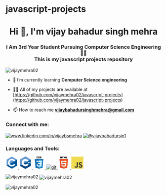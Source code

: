 # javascript-projects
 
<h1 align="center">Hi 👋, I'm vijay bahadur singh mehra</h1>
<h3 align="center">I Am 3rd Year Student Pursuing Computer Science Engineering👩‍💻<br>This is my javascript projects repository</h3>

<p align="left"> <img src="https://komarev.com/ghpvc/?username=vijaymehra02&label=Profile%20views&color=0e75b6&style=flat" alt="vijaymehra02" /> </p>

- 🌱 I’m currently learning **Computer Science engineering**

- 👨‍💻 All of my projects are available at [https://github.com/vijaymehra02/javascript-projects](https://github.com/vijaymehra02/javascript-projects)

- 📫 How to reach me **vijaybahadursinghmehra@gmail.com**

<h3 align="left">Connect with me:</h3>
<p align="left">
<a href="www.linkedin.com/in/vijaybsmehra" target="blank"><img align="center" src="https://raw.githubusercontent.com/rahuldkjain/github-profile-readme-generator/master/src/images/icons/Social/linked-in-alt.svg" alt="www.linkedin.com/in/vijaybsmehra" height="30" width="40" /></a>
<a href="https://www.hackerearth.com/@vijaybahadursin1" target="blank"><img align="center" src="https://raw.githubusercontent.com/rahuldkjain/github-profile-readme-generator/master/src/images/icons/Social/hackerearth.svg" alt="@vijaybahadursin1" height="30" width="40" /></a>
</p>

<h3 align="left">Languages and Tools:</h3>
<p align="left"> <a href="https://www.cprogramming.com/" target="_blank" rel="noreferrer"> <img src="https://raw.githubusercontent.com/devicons/devicon/master/icons/c/c-original.svg" alt="c" width="40" height="40"/> </a> <a href="https://www.w3schools.com/cpp/" target="_blank" rel="noreferrer"> <img src="https://raw.githubusercontent.com/devicons/devicon/master/icons/cplusplus/cplusplus-original.svg" alt="cplusplus" width="40" height="40"/> </a> <a href="https://www.w3schools.com/css/" target="_blank" rel="noreferrer"> <img src="https://raw.githubusercontent.com/devicons/devicon/master/icons/css3/css3-original-wordmark.svg" alt="css3" width="40" height="40"/> </a> <a href="https://git-scm.com/" target="_blank" rel="noreferrer"> <img src="https://www.vectorlogo.zone/logos/git-scm/git-scm-icon.svg" alt="git" width="40" height="40"/> </a> <a href="https://www.w3.org/html/" target="_blank" rel="noreferrer"> <img src="https://raw.githubusercontent.com/devicons/devicon/master/icons/html5/html5-original-wordmark.svg" alt="html5" width="40" height="40"/> </a> <a href="https://developer.mozilla.org/en-US/docs/Web/JavaScript" target="_blank" rel="noreferrer"> <img src="https://raw.githubusercontent.com/devicons/devicon/master/icons/javascript/javascript-original.svg" alt="javascript" width="40" height="40"/> </a> </p>

<p><img align="left" src="https://github-readme-stats.vercel.app/api/top-langs?username=vijaymehra02&show_icons=true&locale=en&layout=compact" alt="vijaymehra02" /></p>

<p>&nbsp;<img align="center" src="https://github-readme-stats.vercel.app/api?username=vijaymehra02&show_icons=true&locale=en" alt="vijaymehra02" /></p>

<p><img align="center" src="https://github-readme-streak-stats.herokuapp.com/?user=vijaymehra02&" alt="vijaymehra02" /></p>

